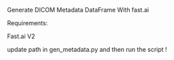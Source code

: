 
Generate DICOM Metadata DataFrame With fast.ai

Requirements:

Fast.ai V2

update path in gen_metadata.py and then run the script !
